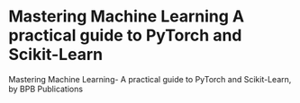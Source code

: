 # Mastering Machine Learning A practical guide to PyTorch and Scikit-Learn
Mastering Machine Learning- A practical guide to PyTorch and Scikit-Learn, by BPB Publications
